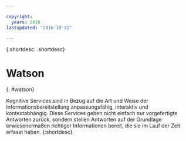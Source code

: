 ```yaml
---

copyright:
  years: 2016
lastupdated: "2016-10-31"

---
```


{:shortdesc: .shortdesc} 

# Watson
{: #watson}

Kognitive Services sind in Bezug auf die Art und Weise der Informationsbereitstellung anpassungsfähig, interaktiv und kontextabhängig. Diese Services geben nicht einfach nur vorgefertigte Antworten zurück, sondern stellen Antworten auf der Grundlage erwiesenermaßen richtiger Informationen bereit, die sie im Lauf der Zeit erfasst haben.
{:shortdesc}




